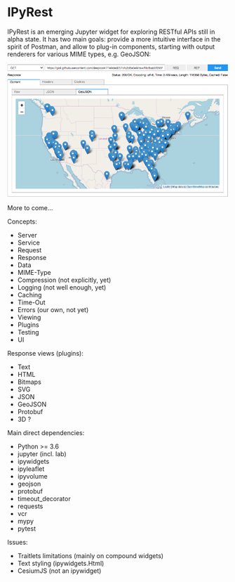 # IPyRest

IPyRest is an emerging Jupyter widget for exploring RESTful APIs still in alpha state. It has two main goals: provide a more intuitive interface in the spirit of Postman, and allow to plug-in components, starting with output renderers for various MIME types, e.g. GeoJSON:

![banner](banner.png "")

More to come...

Concepts:

- Server
- Service
- Request
- Response
- Data
- MIME-Type
- Compression (not explicitly, yet)
- Logging (not well enough, yet)
- Caching
- Time-Out
- Errors (our own, not yet)
- Viewing
- Plugins
- Testing
- UI

Response views (plugins):

- Text
- HTML
- Bitmaps
- SVG
- JSON
- GeoJSON
- Protobuf
- 3D ?

Main direct dependencies:

- Python >= 3.6
- jupyter (incl. lab)
- ipywidgets
- ipyleaflet
- ipyvolume
- geojson
- protobuf
- timeout_decorator
- requests
- vcr
- mypy
- pytest

Issues:

- Traitlets limitations (mainly on compound widgets)
- Text styling (ipywidgets.Html)
- CesiumJS (not an ipywidget)
